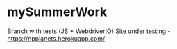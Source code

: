 # mySummerWork
Branch with tests (JS + WebdriverIO) 
Site under testing - https://npplanets.herokuapp.com/ 

